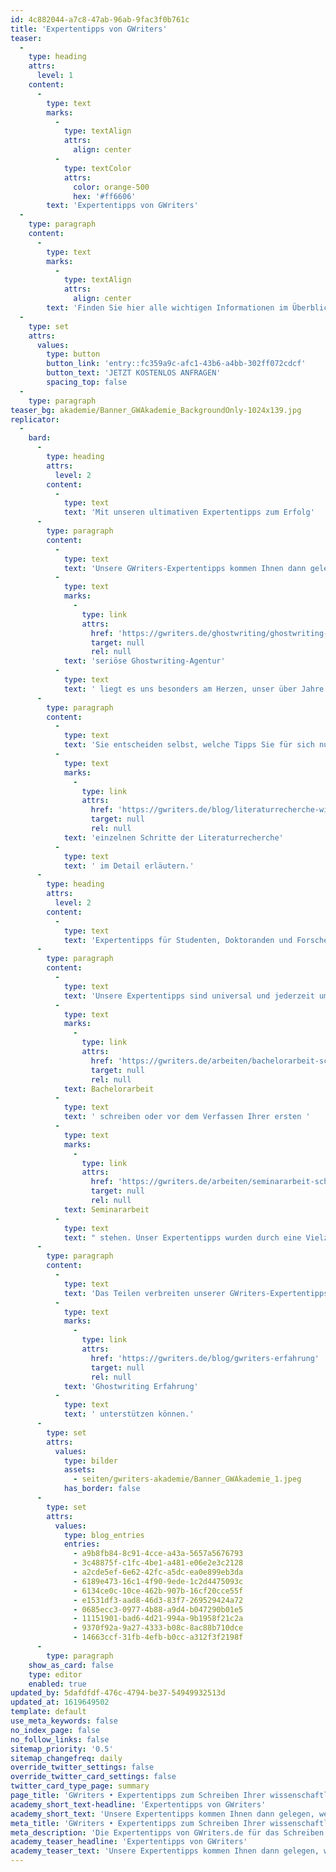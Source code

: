 ```yaml
---
id: 4c882044-a7c8-47ab-96ab-9fac3f0b761c
title: 'Expertentipps von GWriters'
teaser:
  -
    type: heading
    attrs:
      level: 1
    content:
      -
        type: text
        marks:
          -
            type: textAlign
            attrs:
              align: center
          -
            type: textColor
            attrs:
              color: orange-500
              hex: '#ff6606'
        text: 'Expertentipps von GWriters'
  -
    type: paragraph
    content:
      -
        type: text
        marks:
          -
            type: textAlign
            attrs:
              align: center
        text: 'Finden Sie hier alle wichtigen Informationen im Überblick. Benötigen Sie weitere Unterstützung?'
  -
    type: set
    attrs:
      values:
        type: button
        button_link: 'entry::fc359a9c-afc1-43b6-a4bb-302ff072cdcf'
        button_text: 'JETZT KOSTENLOS ANFRAGEN'
        spacing_top: false
  -
    type: paragraph
teaser_bg: akademie/Banner_GWAkademie_BackgroundOnly-1024x139.jpg
replicator:
  -
    bard:
      -
        type: heading
        attrs:
          level: 2
        content:
          -
            type: text
            text: 'Mit unseren ultimativen Expertentipps zum Erfolg'
      -
        type: paragraph
        content:
          -
            type: text
            text: 'Unsere GWriters-Expertentipps kommen Ihnen dann gelegen, wenn Sie in unseren anderen Kategorien keine Antworten auf Ihre Fragen finden konnten. Durch ihre langjährige Erfahrung mit in Forschung und Wissenschaft sind unsere akademischen Ghostwriter zu wahren Experten in der Erstellung wissenschaftlicher Arbeiten geworden. Als '
          -
            type: text
            marks:
              -
                type: link
                attrs:
                  href: 'https://gwriters.de/ghostwriting/ghostwriting-agentur'
                  target: null
                  rel: null
            text: 'seriöse Ghostwriting-Agentur'
          -
            type: text
            text: ' liegt es uns besonders am Herzen, unser über Jahre akkumuliertes Wissen mit unseren Kunden und Besuchern zu teilen, denn die Methodologie ist eine der wichtigsten Disziplinen während des Studiums.'
      -
        type: paragraph
        content:
          -
            type: text
            text: 'Sie entscheiden selbst, welche Tipps Sie für sich nutzen möchten. Somit finden Sie Ihre ganz eigene Strategie, die Sie zum Erfolg bringt. Damit dies gelingt, haben wir unsere Expertentipps mi anschaulichen und praxisnahen Beispielen vertieft, die Ihnen eine direkte Handlungsempfehlung zur Umsetzung in Ihrer wissenschaftlichen Arbeit geben. Die Literaturrecherche ist beispielsweise häufig ein langwieriger Prozess, auf den wir ausführlich eingehen und die '
          -
            type: text
            marks:
              -
                type: link
                attrs:
                  href: 'https://gwriters.de/blog/literaturrecherche-wissenschaftliche-quellen'
                  target: null
                  rel: null
            text: 'einzelnen Schritte der Literaturrecherche'
          -
            type: text
            text: ' im Detail erläutern.'
      -
        type: heading
        attrs:
          level: 2
        content:
          -
            type: text
            text: 'Expertentipps für Studenten, Doktoranden und Forscher'
      -
        type: paragraph
        content:
          -
            type: text
            text: 'Unsere Expertentipps sind universal und jederzeit umsetzbar auch wenn Sie bereits kurz vor der Abgabe Ihrer wissenschaftlichen Arbeit stehen. Ganz gleich, ob Sie aktuell Ihre '
          -
            type: text
            marks:
              -
                type: link
                attrs:
                  href: 'https://gwriters.de/arbeiten/bachelorarbeit-schreiben-lassen'
                  target: null
                  rel: null
            text: Bachelorarbeit
          -
            type: text
            text: ' schreiben oder vor dem Verfassen Ihrer ersten '
          -
            type: text
            marks:
              -
                type: link
                attrs:
                  href: 'https://gwriters.de/arbeiten/seminararbeit-schreiben-lassen'
                  target: null
                  rel: null
            text: Seminararbeit
          -
            type: text
            text: " stehen. Unser Expertentipps wurden durch eine Vielzahl von akademischen Ghostwritern zusammengetragen und in der Praxis validiert, sodass wir Ihnen die bestmögliche Unterstützung beim Verfassen Ihrer wissenschaftlichen Arbeit bieten können.\_"
      -
        type: paragraph
        content:
          -
            type: text
            text: 'Das Teilen verbreiten unserer GWriters-Expertentipps ist ausdrücklich erlaubt! Wir sind glücklich über jeden Studenten, den wir durch unsere langjährige '
          -
            type: text
            marks:
              -
                type: link
                attrs:
                  href: 'https://gwriters.de/blog/gwriters-erfahrung'
                  target: null
                  rel: null
            text: 'Ghostwriting Erfahrung'
          -
            type: text
            text: ' unterstützen können.'
      -
        type: set
        attrs:
          values:
            type: bilder
            assets:
              - seiten/gwriters-akademie/Banner_GWAkademie_1.jpeg
            has_border: false
      -
        type: set
        attrs:
          values:
            type: blog_entries
            entries:
              - a9b8fb84-8c91-4cce-a43a-5657a5676793
              - 3c48875f-c1fc-4be1-a481-e06e2e3c2128
              - a2cde5ef-6e62-42fc-a5dc-ea0e899eb3da
              - 6189e473-16c1-4f90-9ede-1c2d4475093c
              - 6134ce0c-10ce-462b-907b-16cf20cce55f
              - e1531df3-aad8-46d3-83f7-269529424a72
              - 0685ecc3-0977-4b88-a9d4-b047290b01e5
              - 11151901-bad6-4d21-994a-9b1958f21c2a
              - 9370f92a-9a27-4333-b08c-8ac88b710dce
              - 14663ccf-31fb-4efb-b0cc-a312f3f2198f
      -
        type: paragraph
    show_as_card: false
    type: editor
    enabled: true
updated_by: 5dafdfdf-476c-4794-be37-54949932513d
updated_at: 1619649502
template: default
use_meta_keywords: false
no_index_page: false
no_follow_links: false
sitemap_priority: '0.5'
sitemap_changefreq: daily
override_twitter_settings: false
override_twitter_card_settings: false
twitter_card_type_page: summary
page_title: 'GWriters • Expertentipps zum Schreiben Ihrer wissenschaftlichen Arbeit'
academy_short_text-headline: 'Expertentipps von GWriters'
academy_short_text: 'Unsere Expertentipps kommen Ihnen dann gelegen, wenn Sie in unseren anderen Kategorien keine Antworten auf Ihre Fragen finden konnten. Diese können in jeder Phase Ihrer Abschlussarbeit angewandt werden und bieten Ihnen auch in sehr schwierigen Situation zielgerichtete Lösungsmöglichkeiten an.'
meta_title: 'GWriters • Expertentipps zum Schreiben Ihrer wissenschaftlichen Arbeit'
meta_description: 'Die Expertentipps von GWriters.de für das Schreiben Ihrer Bachelorarbeit, Seminararbeit oder Masterarbeit von unseren akademischen Ghostwritern.'
academy_teaser_headline: 'Expertentipps von GWriters'
academy_teaser_text: 'Unsere Expertentipps kommen Ihnen dann gelegen, wenn Sie in unseren anderen Kategorien keine Antworten auf Ihre Fragen finden konnten. Diese können in jeder Phase Ihrer Abschlussarbeit angewandt werden und bieten Ihnen auch in sehr schwierigen Situation zielgerichtete Lösungsmöglichkeiten an.'
---
```

